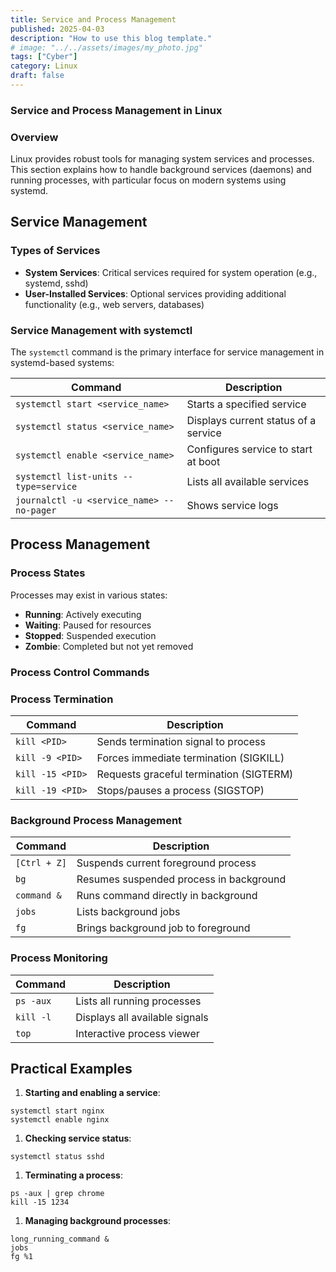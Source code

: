 ```yaml
---
title: Service and Process Management
published: 2025-04-03
description: "How to use this blog template."
# image: "../../assets/images/my_photo.jpg"
tags: ["Cyber"]
category: Linux
draft: false
---
```


### Service and Process Management in Linux

### Overview

Linux provides robust tools for managing system services and processes. This section explains how to handle background services (daemons) and running processes, with particular focus on modern systems using systemd.

## Service Management

### Types of Services

- **System Services**: Critical services required for system operation (e.g., systemd, sshd)
- **User-Installed Services**: Optional services providing additional functionality (e.g., web servers, databases)

### Service Management with systemctl

The `systemctl` command is the primary interface for service management in systemd-based systems:

| Command | Description |
| --- | --- |
| `systemctl start <service_name>` | Starts a specified service |
| `systemctl status <service_name>` | Displays current status of a service |
| `systemctl enable <service_name>` | Configures service to start at boot |
| `systemctl list-units --type=service` | Lists all available services |
| `journalctl -u <service_name> --no-pager` | Shows service logs |

## Process Management

### Process States

Processes may exist in various states:

- **Running**: Actively executing
- **Waiting**: Paused for resources
- **Stopped**: Suspended execution
- **Zombie**: Completed but not yet removed

### Process Control Commands

### Process Termination

| Command | Description |
| --- | --- |
| `kill <PID>` | Sends termination signal to process |
| `kill -9 <PID>` | Forces immediate termination (SIGKILL) |
| `kill -15 <PID>` | Requests graceful termination (SIGTERM) |
| `kill -19 <PID>` | Stops/pauses a process (SIGSTOP) |

### Background Process Management

| Command | Description |
| --- | --- |
| `[Ctrl + Z]` | Suspends current foreground process |
| `bg` | Resumes suspended process in background |
| `command &` | Runs command directly in background |
| `jobs` | Lists background jobs |
| `fg` | Brings background job to foreground |

### Process Monitoring

| Command | Description |
| --- | --- |
| `ps -aux` | Lists all running processes |
| `kill -l` | Displays all available signals |
| `top` | Interactive process viewer |

## Practical Examples

1. **Starting and enabling a service**:

```
systemctl start nginx
systemctl enable nginx
```

1. **Checking service status**:

```
systemctl status sshd
```

1. **Terminating a process**:

```
ps -aux | grep chrome
kill -15 1234
```

1. **Managing background processes**:

```
long_running_command &
jobs
fg %1
``` 